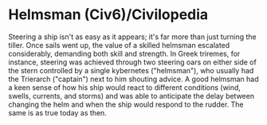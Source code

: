 # Helmsman (Civ6)/Civilopedia

Steering a ship isn't as easy as it appears; it's far more than just turning the tiller. Once sails went up, the value of a skilled helmsman escalated considerably, demanding both skill and strength. In Greek triremes, for instance, steering was achieved through two steering oars on either side of the stern controlled by a single kybernetes ("helmsman"), who usually had the Trierarch ("captain") next to him shouting advice. A good helmsman had a keen sense of how his ship would react to different conditions (wind, swells, currents, and storms) and was able to anticipate the delay between changing the helm and when the ship would respond to the rudder. The same is as true today as then.